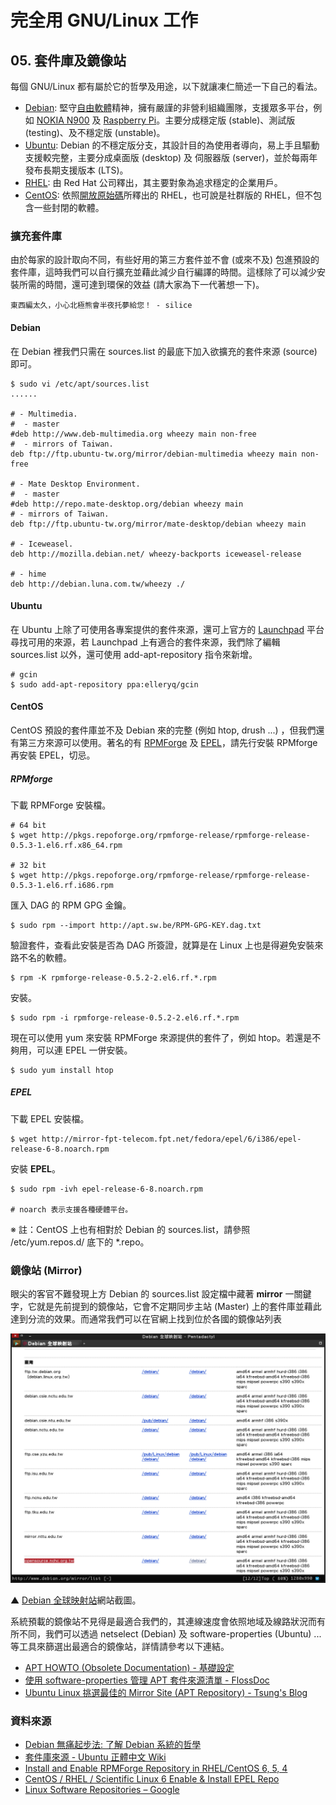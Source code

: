 # 完全用 GNU/Linux 工作

## 05. 套件庫及鏡像站

每個 GNU/Linux 都有屬於它的哲學及用途，以下就讓凍仁簡述一下自己的看法。

- [Debian](http://zh.wikipedia.org/wiki/Debian): 堅守[自由軟體](http://zh.wikipedia.org/wiki/%E8%87%AA%E7%94%B1%E8%BB%9F%E9%AB%94)精神，擁有嚴謹的非營利組織團隊，支援眾多平台，例如 [NOKIA N900](https://zh.wikipedia.org/wiki/%E8%AF%BA%E5%9F%BA%E4%BA%9A_N900) 及 [Raspberry Pi](https://zh.wikipedia.org/wiki/%E6%A0%91%E8%8E%93%E6%B4%BE)。主要分成穩定版 (stable)、測試版 (testing)、及不穩定版 (unstable)。
- [Ubuntu](http://zh.wikipedia.org/wiki/Ubuntu): Debian 的不穩定版分支，其設計目的為使用者導向，易上手且驅動支援較完整，主要分成桌面版 (desktop) 及 伺服器版 (server)，並於每兩年發布長期支援版本 (LTS)。
- [RHEL](http://zh.wikipedia.org/wiki/Red_Hat_Enterprise_Linux): 由 Red Hat 公司釋出，其主要對象為追求穩定的企業用戶。
- [CentOS](http://zh.wikipedia.org/wiki/CentOS): 依照[開放原始碼](https://zh.wikipedia.org/wiki/%E9%96%8B%E6%94%BE%E5%8E%9F%E5%A7%8B%E7%A2%BC)所釋出的 RHEL，也可說是社群版的 RHEL，但不包含一些封閉的軟體。

### 擴充套件庫

由於每家的設計取向不同，有些好用的第三方套件並不會 (或來不及) 包進預設的套件庫，這時我們可以自行擴充並藉此減少自行編譯的時間。這樣除了可以減少安裝所需的時間，還可達到環保的效益 (請大家為下一代著想一下)。

    東西編太久，小心北極熊會半夜托夢給您！ - silice

#### Debian

在 Debian 裡我們只需在 sources.list 的最底下加入欲擴充的套件來源 (source) 即可。

	$ sudo vi /etc/apt/sources.list
	......

	# - Multimedia.
	#  - master
	#deb http://www.deb-multimedia.org wheezy main non-free
	#  - mirrors of Taiwan.
	deb ftp://ftp.ubuntu-tw.org/mirror/debian-multimedia wheezy main non-free

	# - Mate Desktop Environment.
	#  - master
	#deb http://repo.mate-desktop.org/debian wheezy main
	# - mirrors of Taiwan.
	deb ftp://ftp.ubuntu-tw.org/mirror/mate-desktop/debian wheezy main

	# - Iceweasel.
	deb http://mozilla.debian.net/ wheezy-backports iceweasel-release

	# - hime
	deb http://debian.luna.com.tw/wheezy ./

#### Ubuntu

在 Ubuntu 上除了可使用各專案提供的套件來源，還可上官方的 [Launchpad](https://launchpad.net/) 平台尋找可用的來源，若 Launchpad 上有適合的套件來源，我們除了編輯 sources.list 以外，還可使用 add-apt-repository 指令來新增。

	# gcin
	$ sudo add-apt-repository ppa:elleryq/gcin

#### CentOS

CentOS 預設的套件庫並不及 Debian 來的完整 (例如 htop, drush ...) ，但我們還有第三方來源可以使用。著名的有 [RPMForge](http://wiki.centos.org/zh-tw/AdditionalResources/Repositories/RPMForge) 及 [EPEL](http://fedoraproject.org/wiki/EPEL)，請先行安裝 RPMforge 再安裝 EPEL，切忌。

##### RPMforge

下載 RPMForge 安裝檔。

	# 64 bit
	$ wget http://pkgs.repoforge.org/rpmforge-release/rpmforge-release-0.5.3-1.el6.rf.x86_64.rpm

	# 32 bit
	$ wget http://pkgs.repoforge.org/rpmforge-release/rpmforge-release-0.5.3-1.el6.rf.i686.rpm

匯入 DAG 的 RPM GPG 金鑰。

	$ sudo rpm --import http://apt.sw.be/RPM-GPG-KEY.dag.txt

驗證套件，查看此安裝是否為 DAG 所簽證，就算是在 Linux 上也是得避免安裝來路不名的軟體。

    $ rpm -K rpmforge-release-0.5.2-2.el6.rf.*.rpm

安裝。

	$ sudo rpm -i rpmforge-release-0.5.2-2.el6.rf.*.rpm

現在可以使用 yum 來安裝 RPMForge 來源提供的套件了，例如 htop。若還是不夠用，可以連 EPEL 一併安裝。

	$ sudo yum install htop

##### EPEL

下載 EPEL 安裝檔。

	$ wget http://mirror-fpt-telecom.fpt.net/fedora/epel/6/i386/epel-release-6-8.noarch.rpm

安裝 **EPEL**。

	$ sudo rpm -ivh epel-release-6-8.noarch.rpm

	# noarch 表示支援各種硬體平台。

※ 註：CentOS 上也有相對於 Debian 的 sources.list，請參照 /etc/yum.repos.d/ 底下的 *.repo。

### 鏡像站 (Mirror)

眼尖的客官不難發現上方 Debian 的 sources.list 設定檔中藏著 **mirror** 一關鍵字，它就是先前提到的鏡像站，它會不定期同步主站 (Master) 上的套件庫並藉此達到分流的效果。而通常我們可以在官網上找到位於各國的鏡像站列表

![2013-09-22-debian-mirror.png](imgs/2013-09-22-debian-mirror.png "2013-09-22-debian-mirror.png")

 ▲ [Debian 全球映射站](http://www.debian.org/mirror/list)網站截圖。

系統預載的鏡像站不見得是最適合我們的，其連線速度會依照地域及線路狀況而有所不同，我們可以透過 netselect (Debian) 及 software-properties (Ubuntu) ... 等工具來篩選出最適合的鏡像站，詳情請參考以下連結。

- [APT HOWTO (Obsolete Documentation) - 基礎設定](http://www.debian.org/doc/manuals/apt-howto/ch-basico.zh-tw.html)
- [使用 software-properties 管理 APT 套件來源清單 - FlossDoc](http://wiki.ubuntu.hk/w/Manage_APT_package_source_list_with_software-properties)
- [Ubuntu Linux 挑選最佳的 Mirror Site (APT Repository) - Tsung's Blog](http://blog.longwin.com.tw/2011/02/ubuntu-mirror-site-repository-2011/)

### 資料來源

- [Debian 無痛起步法: 了解 Debian 系統的哲學](http://people.debian.org.tw/~moto/debian/DebianLessPain/Debian-Install-Guide-5.html)
- [套件庫來源 - Ubuntu 正體中文 Wiki](http://wiki.ubuntu-tw.org/index.php?title=%E5%A5%97%E4%BB%B6%E5%BA%AB%E4%BE%86%E6%BA%90)
- [Install and Enable RPMForge Repository in RHEL/CentOS 6, 5, 4](http://www.tecmint.com/install-and-enable-rpmforge-repository-in-rhel-centos-6-5-4/)
- [CentOS / RHEL / Scientific Linux 6 Enable & Install EPEL Repo](http://www.cyberciti.biz/faq/fedora-sl-centos-redhat6-enable-epel-repo/)
- [Linux Software Repositories – Google](http://www.google.com/linuxrepositories/)

